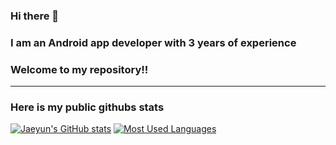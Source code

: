### Hi there 👋
### I am an Android app developer with 3 years of experience
### Welcome to my repository!!


---


### Here is my public githubs stats
[![Jaeyun's GitHub stats](https://github-readme-stats.vercel.app/api?username=jaeyun9292&count_private=true&show_icons=true&include_all_commits=true&exclude_repo=Mlkit_Vision&theme=tokyonight)]()
[![Most Used Languages](https://github-readme-stats.vercel.app/api/top-langs/?username=jaeyun9292&langs_count=8&layout=compact&hide=swift&exclude_repo=Mlkit_Vision&theme=tokyonight)]()
